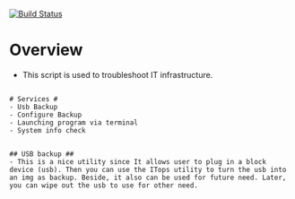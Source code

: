[![Build Status](https://travis-ci.com/phamduchongan93/ITops-workshop.svg?branch=master)](https://travis-ci.com/phamduchongan93/ITops-workshop)
# Overview # 
- This script is used to troubleshoot IT infrastructure.

<!-- ![alt text](http://url/to/img.png) -->
```

# Services # 
- Usb Backup
- Configure Backup
- Launching program via terminal
- System info check


## USB backup ##
- This is a nice utility since It allows user to plug in a block device (usb). Then you can use the ITops utility to turn the usb into an img as backup. Beside, it also can be used for future need. Later, you can wipe out the usb to use for other need.
